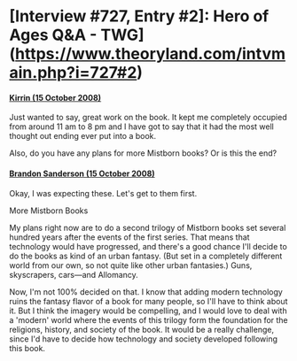 # [Interview #727, Entry #2]: Hero of Ages Q&A - TWG](https://www.theoryland.com/intvmain.php?i=727#2)

#### [Kirrin (15 October 2008)](http://twg.17thshard.com/index.php?topic=6655.msg129080#msg129080)

Just wanted to say, great work on the book. It kept me completely occupied from around 11 am to 8 pm and I have got to say that it had the most well thought out ending ever put into a book.

Also, do you have any plans for more Mistborn books? Or is this the end?

#### [Brandon Sanderson (15 October 2008)](http://twg.17thshard.com/index.php?topic=6655.msg129104#msg129104)

Okay, I was expecting these. Let's get to them first.

More Mistborn Books

My plans right now are to do a second trilogy of Mistborn books set several hundred years after the events of the first series. That means that technology would have progressed, and there's a good chance I'll decide to do the books as kind of an urban fantasy. (But set in a completely different world from our own, so not quite like other urban fantasies.) Guns, skyscrapers, cars—and Allomancy.

Now, I'm not 100% decided on that. I know that adding modern technology ruins the fantasy flavor of a book for many people, so I'll have to think about it. But I think the imagery would be compelling, and I would love to deal with a 'modern' world where the events of this trilogy form the foundation for the religions, history, and society of the book. It would be a really challenge, since I'd have to decide how technology and society developed following this book.

